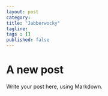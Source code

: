 ```yaml
---
layout: post 
category: 
title: "Jabberwocky"
tagline: 
tags : [] 
published: false
---
```


# A new post #

Write your post here, using Markdown.


